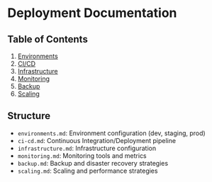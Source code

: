 # Deployment Documentation

## Table of Contents
1. [Environments](environments.md)
2. [CI/CD](ci-cd.md)
3. [Infrastructure](infrastructure.md)
4. [Monitoring](monitoring.md)
5. [Backup](backup.md)
6. [Scaling](scaling.md)

## Structure
- `environments.md`: Environment configuration (dev, staging, prod)
- `ci-cd.md`: Continuous Integration/Deployment pipeline
- `infrastructure.md`: Infrastructure configuration
- `monitoring.md`: Monitoring tools and metrics
- `backup.md`: Backup and disaster recovery strategies
- `scaling.md`: Scaling and performance strategies 